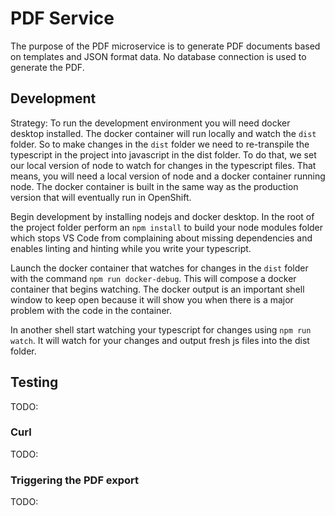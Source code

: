 # PDF Service

The purpose of the PDF microservice is to generate PDF documents based on templates and JSON format data.  No database connection is used to generate the PDF.

## Development

Strategy: To run the development environment you will need docker desktop installed. The docker container will run locally and watch the `dist` folder. So to make changes in the `dist` folder we need to re-transpile the typescript in the project into javascript in the dist folder. To do that, we set our local version of node to watch for changes in the typescript files. That means, you will need a local version of node and a docker container running node. The docker container is built in the same way as the production version that will eventually run in OpenShift.

Begin development by installing nodejs and docker desktop. In the root of the project folder perform an `npm install` to build your node modules folder which stops VS Code from complaining about missing dependencies and enables linting and hinting while you write your typescript.

Launch the docker container that watches for changes in the `dist` folder with the command `npm run docker-debug`. This will compose a docker container that begins watching. The docker output is an important shell window to keep open because it will show you when there is a major problem with the code in the container.

In another shell start watching your typescript for changes using `npm run watch`. It will watch for your changes and output fresh js files into the dist folder.

## Testing

TODO:

### Curl

TODO:

### Triggering the PDF export

TODO:
